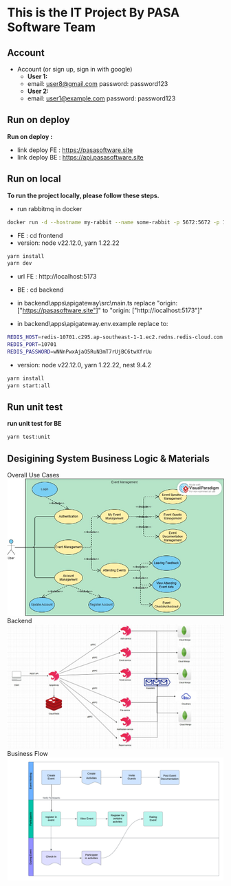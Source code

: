 # This is the IT Project By PASA Software Team
## Account
- Account (or sign up, sign in with google)
  - **User 1:**
  - email: user8@gmail.com
    password: password123
  - **User 2:**
  - email: user1@example.com
    password: password123

## Run on deploy
<b>Run on deploy : </b>
- link deploy FE : https://pasasoftware.site
- link deploy BE : https://api.pasasoftware.site

## Run on local
<b>To run the project locally, please follow these steps.</b>
- run rabbitmq in docker
```bash
docker run -d --hostname my-rabbit --name some-rabbit -p 5672:5672 -p 15672:15672 -p 15692:15692 -e RABBITMQ_DEFAULT_USER=admin -e RABBITMQ_DEFAULT_PASS=1234 rabbitmq:3-management
```
- FE : cd frontend 
- version: node v22.12.0, yarn 1.22.22
```bash
yarn install
yarn dev
```
- url FE : http://localhost:5173

- BE : cd backend 
- in backend\apps\apigateway\src\main.ts replace "origin: ["https://pasasoftware.site"]" to "origin: ["http://localhost:5173"]"
- in backend\apps\apigateway\.env.example replace to:
```bash
REDIS_HOST=redis-10701.c295.ap-southeast-1-1.ec2.redns.redis-cloud.com
REDIS_PORT=10701
REDIS_PASSWORD=wNNnPwxAjaO5RuN3mT7rUjBC6twXfrUu
```
- version: node v22.12.0, yarn 1.22.22, nest 9.4.2
```bash
yarn install
yarn start:all
```

## Run unit test
<b>run unit test for BE</b>
```bash
yarn test:unit
```

## Desigining System Business Logic & Materials
Overall Use Cases
![use-cases](imgs/general-use-case.jpg)
Backend
![backend](imgs/backend.jpg)
Business Flow
![business_flow](imgs/business_flow.png)
